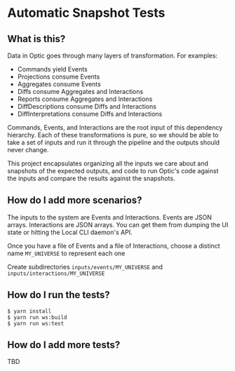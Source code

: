 # Automatic Snapshot Tests
## What is this?
Data in Optic goes through many layers of transformation. For examples:
- Commands yield Events
- Projections consume Events
- Aggregates consume Events
- Diffs consume Aggregates and Interactions
- Reports consume Aggregates and Interactions
- DiffDescriptions consume Diffs and Interactions
- DiffInterpretations consume Diffs and Interactions

Commands, Events, and Interactions are the root input of this dependency hierarchy. Each of these transformations is pure, so we should be able to take a set of inputs and run it through the pipeline and the outputs should never change. 

This project encapsulates organizing all the inputs we care about and snapshots of the expected outputs, and code to run Optic's code against the inputs and compare the results against the snapshots.

## How do I add more scenarios?
The inputs to the system are Events and Interactions. Events are JSON arrays. Interactions are JSON arrays. You can get them from dumping the UI state or hitting the Local CLI daemon's API.

Once you have a file of Events and a file of Interactions, choose a distinct name `MY_UNIVERSE` to represent each one

Create subdirectories `inputs/events/MY_UNIVERSE` and `inputs/interactions/MY_UNIVERSE`


## How do I run the tests? 
```
$ yarn install
$ yarn run ws:build
$ yarn run ws:test
```

## How do I add more tests?
TBD
